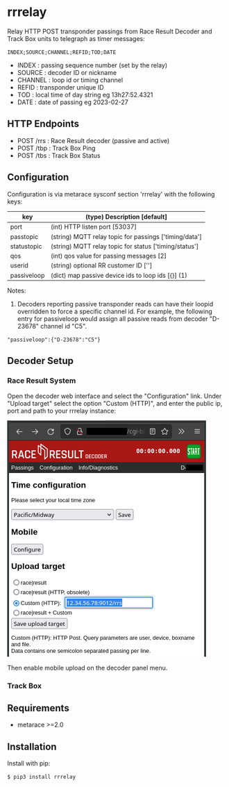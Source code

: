 # rrrelay

Relay HTTP POST transponder passings from Race Result Decoder
and Track Box units to telegraph as timer messages:

	INDEX;SOURCE;CHANNEL;REFID;TOD;DATE

   - INDEX : passing sequence number (set by the relay)
   - SOURCE : decoder ID or nickname
   - CHANNEL : loop id or timing channel
   - REFID : transponder unique ID
   - TOD : local time of day string eg 13h27:52.4321
   - DATE : date of passing  eg 2023-02-27


## HTTP Endpoints

   - POST /rrs : Race Result decoder (passive and active)
   - POST /tbp : Track Box Ping
   - POST /tbs : Track Box Status


## Configuration

Configuration is via metarace sysconf section 'rrrelay' with the
following keys:

key		|	(type) Description [default]
---		|	---
port		|	(int) HTTP listen port [53037]
passtopic	|	(string) MQTT relay topic for passings ['timing/data']
statustopic	|	(string) MQTT relay topic for status ['timing/status']
qos		|	(int) qos value for passing messages [2]
userid		|	(string) optional RR customer ID ['']
passiveloop	|	(dict) map passive device ids to loop ids [{}] (1)

Notes:

   1. Decoders reporting passive transponder reads can have their loopid
      overridden to force a specific channel id. For example, the following
      entry for passiveloop would assign all passive reads from decoder
      "D-23678" channel id "C5".

	"passiveloop":{"D-23678":"C5"}


## Decoder Setup

### Race Result System

Open the decoder web interface and select the "Configuration" link.
Under "Upload target" select the option "Custom (HTTP)",
and enter the public ip, port and path to your rrrelay instance:

![RRS Config](rrs_config.png "RRS Config")

Then enable mobile upload on the decoder panel menu.

### Track Box

## Requirements

   - metarace >=2.0

## Installation

Install with pip:

	$ pip3 install rrrelay


